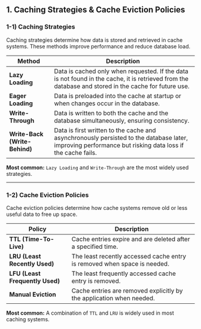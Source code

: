 ## **1. Caching Strategies & Cache Eviction Policies**
### **1-1) Caching Strategies**

Caching strategies determine how data is stored and retrieved in cache systems. These methods improve performance and reduce database load.

| **Method** | **Description** |
|-----------|----------------|
| **Lazy Loading** | Data is cached only when requested. If the data is not found in the cache, it is retrieved from the database and stored in the cache for future use. |
| **Eager Loading** | Data is preloaded into the cache at startup or when changes occur in the database. |
| **Write-Through** | Data is written to both the cache and the database simultaneously, ensuring consistency. |
| **Write-Back (Write-Behind)** | Data is first written to the cache and asynchronously persisted to the database later, improving performance but risking data loss if the cache fails. |

**Most common:** `Lazy Loading` and `Write-Through` are the most widely used strategies.

---

### **1-2) Cache Eviction Policies**

Cache eviction policies determine how cache systems remove old or less useful data to free up space.

| **Policy** | **Description** |
|-----------|----------------|
| **TTL (Time-To-Live)** | Cache entries expire and are deleted after a specified time. |
| **LRU (Least Recently Used)** | The least recently accessed cache entry is removed when space is needed. |
| **LFU (Least Frequently Used)** | The least frequently accessed cache entry is removed. |
| **Manual Eviction** | Cache entries are removed explicitly by the application when needed. |

**Most common:** A combination of `TTL` and `LRU` is widely used in most caching systems.